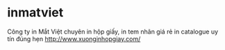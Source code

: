 # inmatviet
Công ty in Mắt Việt chuyên in hộp giấy, in tem nhãn giá rẻ in catalogue uy tín đúng hẹn
http://www.xuonginhopgiay.com/
